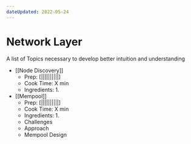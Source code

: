 ```yaml
---
dateUpdated: 2022-05-24
---
```


# Network Layer
A list of Topics necessary to develop better intuition and understanding

- [[Node Discovery]]
	- Prep: [||||||||||]
	- Cook Time: X min
	- Ingredients:
		1. 
- [[Mempool]]
	- Prep: [||||||||||]
	- Cook Time: X min
	- Ingredients:
		1. 
	- Challenges
	- Approach
	- Mempool Design
	